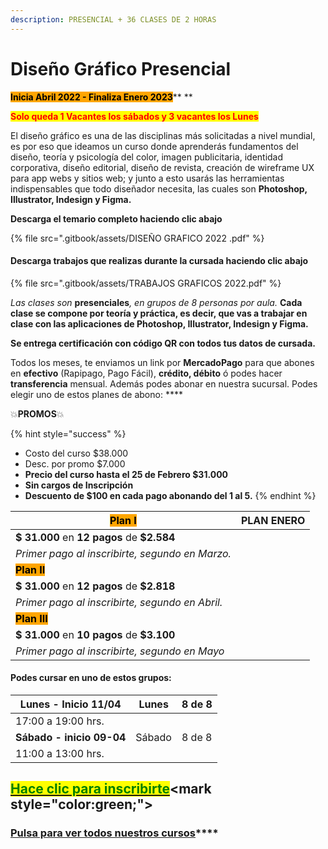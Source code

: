 ```yaml
---
description: PRESENCIAL + 36 CLASES DE 2 HORAS
---
```


# Diseño Gráfico Presencial

<mark style="background-color:orange;">**Inicia Abril 2022 - Finaliza Enero 2023**</mark>** **&#x20;

<mark style="color:red;">**Solo queda 1 Vacantes los sábados y 3 vacantes los Lunes**</mark>

El diseño gráfico es una de las disciplinas más solicitadas a nivel mundial, es por eso que ideamos un curso donde aprenderás fundamentos del diseño, teoría y psicología del color, imagen publicitaria, identidad corporativa, diseño editorial, diseño de revista, creación de wireframe UX para app webs y sitios web; y junto a esto usarás las herramientas indispensables que todo diseñador necesita, las cuales son **Photoshop, Illustrator,  Indesign y Figma.**

**Descarga el temario completo haciendo clic abajo**&#x20;

{% file src=".gitbook/assets/DISEÑO GRAFICO 2022 .pdf" %}

#### **Descarga trabajos que realizas durante la cursada haciendo clic abajo**

{% file src=".gitbook/assets/TRABAJOS GRAFICOS 2022.pdf" %}

_Las clases son_ **presenciales**_, en grupos de 8 personas por aula._ **Cada clase se compone por teoría y práctica, es decir, que vas a trabajar en clase con las aplicaciones de Photoshop, Illustrator, Indesign y Figma.**&#x20;

**Se entrega certificación con código QR con todos tus datos de cursada.**&#x20;

Todos los meses, te enviamos un link por **MercadoPago** para que abones en **efectivo** (Rapipago, Pago Fácil), **crédito, débito** ó podes hacer **transferencia** mensual. Además podes abonar en nuestra sucursal.  Podes elegir uno de estos planes de abono: ****&#x20;

💥**PROMOS**💥&#x20;

{% hint style="success" %}
* Costo del curso $38.000
* Desc. por promo $7.000
* **Precio del curso hasta el 25 de Febrero  $31.000**
* **Sin cargos de Inscripción**
* **Descuento de $100 en cada pago abonando del 1 al 5.**&#x20;
{% endhint %}

| <mark style="background-color:orange;">**Plan I**</mark>   | PLAN ENERO |
| ---------------------------------------------------------- | ---------- |
| **$ 31.000** en **12 pagos** de **$2.584**                 |            |
| _Primer pago al inscribirte, segundo en Marzo._            |            |
| <mark style="background-color:orange;">**Plan II**</mark>  |            |
| **$ 31.000** en **12 pagos** de **$2.818**                 |            |
| _Primer pago al inscribirte, segundo en Abril._            |            |
| <mark style="background-color:orange;">**Plan III**</mark> |            |
| **$ 31.000** en **10 pagos** de **$3.100**                 |            |
| _Primer pago al inscribirte, segundo en Mayo_              |            |

#### Podes cursar en uno de estos grupos:

| **Lunes - Inicio 11/04**   | Lunes   | 8 de 8 |
| -------------------------- | ------- | ------ |
| 17:00 a 19:00 hrs.         |         |        |
| **Sábado - inicio 09-04**  | Sábado  | 8 de 8 |
| 11:00 a 13:00 hrs.         |         |        |

## <mark style="color:green;"></mark>[<mark style="color:green;">Hace clic para inscribirte</mark>](https://wa.me/+5491164622877?text=Hola,%20le%C3%AD%20toda%20la%20info%20del%20curso%20de%20Dise%C3%B1o%20Gr%C3%A1fico%20Presencial%20y%20quiero%20inscribirme.)<mark style="color:green;"></mark>

### [**Pulsa para ver todos nuestros cursos**](./)****
